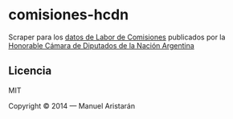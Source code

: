 comisiones-hcdn
===============

Scraper para los [datos de Labor de Comisiones](http://www1.hcdn.gov.ar/labordecomision/qryfrmlc.asp) publicados por la [Honorable Cámara de Diputados de la Nación Argentina](http://www1.hcdn.gov.ar/)

## Licencia

MIT

Copyright © 2014 — Manuel Aristarán
